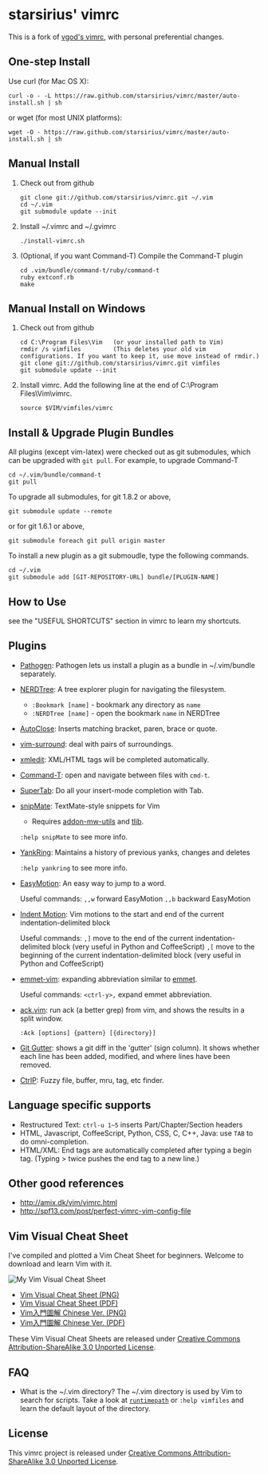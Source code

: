starsirius' vimrc
============
This is a fork of [vgod's vimrc](https://github.com/vgod/vimrc), with personal
preferential changes.

One-step Install
----------------

Use curl (for Mac OS X):

    curl -o - -L https://raw.github.com/starsirius/vimrc/master/auto-install.sh | sh

or wget (for most UNIX platforms):

    wget -O - https://raw.github.com/starsirius/vimrc/master/auto-install.sh | sh


Manual Install
----------------

1. Check out from github

       git clone git://github.com/starsirius/vimrc.git ~/.vim
       cd ~/.vim
       git submodule update --init

2. Install ~/.vimrc and ~/.gvimrc

       ./install-vimrc.sh

3. (Optional, if you want Command-T) Compile the Command-T plugin

       cd .vim/bundle/command-t/ruby/command-t
       ruby extconf.rb
       make

Manual Install on Windows
---------------------------

1. Check out from github

       cd C:\Program Files\Vim   (or your installed path to Vim)
       rmdir /s vimfiles         (This deletes your old vim configurations. If you want to keep it, use move instead of rmdir.)
       git clone git://github.com/starsirius/vimrc.git vimfiles
       git submodule update --init

2. Install vimrc. Add the following line at the end of C:\Program Files\Vim\vimrc.

       source $VIM/vimfiles/vimrc

Install & Upgrade Plugin Bundles
--------------------------------

All plugins (except vim-latex) were checked out as git submodules,
which can be upgraded with `git pull`. For example, to upgrade Command-T

    cd ~/.vim/bundle/command-t
    git pull

To upgrade all submodules, for git 1.8.2 or above,

    git submodule update --remote

or for git 1.6.1 or above,

    git submodule foreach git pull origin master

To install a new plugin as a git submoudle, type the following commands.

    cd ~/.vim
    git submodule add [GIT-REPOSITORY-URL] bundle/[PLUGIN-NAME]

How to Use
----------

see the "USEFUL SHORTCUTS" section in vimrc to learn my shortcuts.

Plugins
-------

* [Pathogen](http://www.vim.org/scripts/script.php?script_id=2332): Pathogen lets us install a plugin as a bundle in ~/.vim/bundle separately.

* [NERDTree](http://www.vim.org/scripts/script.php?script_id=1658): A tree explorer plugin for navigating the filesystem.

  + `:Bookmark [name]` - bookmark any directory as `name`
  + `:NERDTree [name]` - open the bookmark `name` in NERDTree

* [AutoClose](http://www.vim.org/scripts/script.php?script_id=1849):  Inserts matching bracket, paren, brace or quote.

* [vim-surround](https://github.com/tpope/vim-surround/blob/master/doc/surround.txt): deal with pairs of surroundings.

* [xmledit](http://www.vim.org/scripts/script.php?script_id=301): XML/HTML tags will be completed automatically.

* [Command-T](https://github.com/wincent/Command-T): open and navigate between files with `cmd-t`.

* [SuperTab](http://www.vim.org/scripts/script.php?script_id=1643): Do all your insert-mode completion with Tab.

* [snipMate](http://www.vim.org/scripts/script.php?script_id=2540): TextMate-style snippets for Vim

  + Requires [addon-mw-utils](https://github.com/marcweber/vim-addon-mw-utils) and [tlib](https://github.com/tomtom/tlib_vim).

  `:help snipMate` to see more info.

* [YankRing](http://www.vim.org/scripts/script.php?script_id=1234): Maintains a history of previous yanks, changes and deletes

  `:help yankring` to see more info.

* [EasyMotion](https://github.com/Lokaltog/vim-easymotion): An easy way to jump to a word.

  Useful commands:
    `,,w` forward EasyMotion
    `,,b` backward EasyMotion

* [Indent Motion](https://github.com/vim-scripts/indent-motion): Vim motions to the start and end of the current indentation-delimited block

  Useful commands:
    `,]` move to the end of the current indentation-delimited block (very useful in Python and CoffeeScript)
    `,[` move to the beginning of the current indentation-delimited block (very useful in Python and CoffeeScript)

* [emmet-vim](https://github.com/mattn/emmet-vim): expanding abbreviation similar to [emmet](http://emmet.io/).

  Useful commands:
    `<ctrl-y>,` expand emmet abbreviation.

* [ack.vim](https://github.com/mileszs/ack.vim): run ack (a better grep) from vim, and shows the results in a split window.

  `:Ack [options] {pattern} [{directory}]`

* [Git Gutter](https://github.com/airblade/vim-gitgutter): shows a git diff in the 'gutter' (sign column). It shows whether each line has been added, modified, and where lines have been removed.

* [CtrlP](https://github.com/ctrlpvim/ctrlp.vim): Fuzzy file, buffer, mru, tag, etc finder.

Language specific supports
--------------------------

* Restructured Text: `ctrl-u 1~5` inserts Part/Chapter/Section headers
* HTML, Javascript, CoffeeScript, Python, CSS, C, C++, Java: use `TAB` to do omni-completion.
* HTML/XML: End tags are automatically completed after typing a begin tag. (Typing > twice pushes the end tag to a new line.)

Other good references
---------------------

* http://amix.dk/vim/vimrc.html
* http://spf13.com/post/perfect-vimrc-vim-config-file

Vim Visual Cheat Sheet
----------------------

I've compiled and plotted a Vim Cheat Sheet for beginners.
Welcome to download and learn Vim with it.

![My Vim Visual Cheat Sheet](http://people.csail.mit.edu/vgod/vim/vim-cheat-sheet-en.png "My Vim Visual Cheat Sheet")

* [Vim Visual Cheat Sheet (PNG)](http://people.csail.mit.edu/vgod/vim/vim-cheat-sheet-en.png)
* [Vim Visual Cheat Sheet (PDF)](http://people.csail.mit.edu/vgod/vim/vim-cheat-sheet-en.pdf)
* [Vim入門圖解 Chinese Ver. (PNG)](http://blog.vgod.tw/wp-content/uploads/2009/12/vim-cheat-sheet-full.png)
* [Vim入門圖解 Chinese Ver. (PDF)](http://blog.vgod.tw/wp-content/uploads/2009/12/vgod-vim-cheat-sheet-full.pdf)

These Vim Visual Cheat Sheets are released under [Creative Commons Attribution-ShareAlike 3.0 Unported License](http://creativecommons.org/licenses/by-sa/3.0/deed.en_US).

FAQ
---
* What is the ~/.vim directory?
  The ~/.vim directory is used by Vim to search for scripts. Take a look at [`runtimepath`][runtimepath] or `:help vimfiles` and learn the default layout of the directory.

License
-------

This vimrc project is released under [Creative Commons Attribution-ShareAlike 3.0 Unported License](http://creativecommons.org/licenses/by-sa/3.0/deed.en_US).

[runtimepath]: http://vimdoc.sourceforge.net/htmldoc/options.html#'runtimepath'
